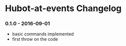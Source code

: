 Hubot-at-events Changelog
==========================

### 0.1.0 - 2016-09-01
- basic commands implemented
- first throw on the code
